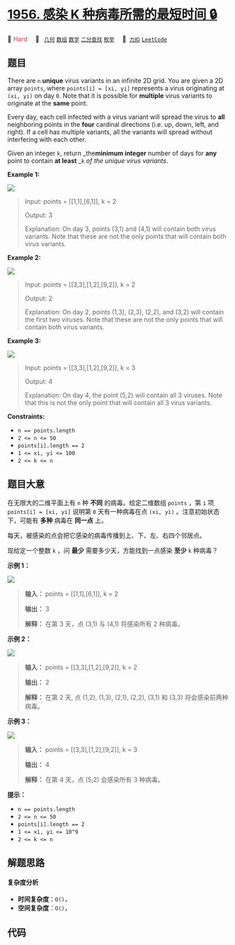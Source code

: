 # [1956. 感染 K 种病毒所需的最短时间 🔒](https://2xiao.github.io/leetcode-js/problem/1956.html)

🔴 <font color=#ff334b>Hard</font>&emsp; 🔖&ensp; [`几何`](/tag/geometry.md) [`数组`](/tag/array.md) [`数学`](/tag/math.md) [`二分查找`](/tag/binary-search.md) [`枚举`](/tag/enumeration.md)&emsp; 🔗&ensp;[`力扣`](https://leetcode.cn/problems/minimum-time-for-k-virus-variants-to-spread) [`LeetCode`](https://leetcode.com/problems/minimum-time-for-k-virus-variants-to-spread)

## 题目

There are `n` **unique** virus variants in an infinite 2D grid. You are given
a 2D array `points`, where `points[i] = [xi, yi]` represents a virus
originating at `(xi, yi)` on day `0`. Note that it is possible for
**multiple** virus variants to originate at the **same** point.

Every day, each cell infected with a virus variant will spread the virus to
**all** neighboring points in the **four** cardinal directions (i.e. up, down,
left, and right). If a cell has multiple variants, all the variants will
spread without interfering with each other.

Given an integer `k`, return _the**minimum integer** number of days for
**any** point to contain **at least** _`k` _of the unique virus variants_.



**Example 1:**

![](https://fastly.jsdelivr.net/gh/doocs/leetcode@main/solution/1900-1999/1956.Minimum%20Time%20For%20K%20Virus%20Variants%20to%20Spread/images/case-1.png)

> Input: points = [[1,1],[6,1]], k = 2
> 
> Output: 3
> 
> Explanation: On day 3, points (3,1) and (4,1) will contain both virus variants. Note that these are not the only points that will contain both virus variants.

**Example 2:**

![](https://fastly.jsdelivr.net/gh/doocs/leetcode@main/solution/1900-1999/1956.Minimum%20Time%20For%20K%20Virus%20Variants%20to%20Spread/images/case-2.png)

> Input: points = [[3,3],[1,2],[9,2]], k = 2
> 
> Output: 2
> 
> Explanation: On day 2, points (1,3), (2,3), (2,2), and (3,2) will contain the first two viruses. Note that these are not the only points that will contain both virus variants.

**Example 3:**

![](https://fastly.jsdelivr.net/gh/doocs/leetcode@main/solution/1900-1999/1956.Minimum%20Time%20For%20K%20Virus%20Variants%20to%20Spread/images/case-2.png)

> Input: points = [[3,3],[1,2],[9,2]], k = 3
> 
> Output: 4
> 
> Explanation: On day 4, the point (5,2) will contain all 3 viruses. Note that this is not the only point that will contain all 3 virus variants.

**Constraints:**

  * `n == points.length`
  * `2 <= n <= 50`
  * `points[i].length == 2`
  * `1 <= xi, yi <= 100`
  * `2 <= k <= n`


## 题目大意

在无限大的二维平面上有 `n` 种 **不同** 的病毒。给定二维数组 `points` ，第 `i` 项 `points[i] = [xi, yi]`
说明第 `0` 天有一种病毒在点 `(xi, yi)` 。注意初始状态下，可能有 **多种** 病毒在 **同一点** 上。

每天，被感染的点会把它感染的病毒传播到上、下、左、右四个邻居点。

现给定一个整数 `k` ，问 **最少** 需要多少天，方能找到一点感染 **至少** `k` 种病毒？



**示例 1：**

**![](https://fastly.jsdelivr.net/gh/doocs/leetcode@main/solution/1900-1999/1956.Minimum%20Time%20For%20K%20Virus%20Variants%20to%20Spread/images/case-1.png)**

> 
> 
> 
> 
> 
> **输入：** points = [[1,1],[6,1]], k = 2
> 
> **输出：** 3
> 
> **解释：** 在第 3 天，点 (3,1) 与 (4,1) 将感染所有 2 种病毒。
> 
> 

**示例 2：**

**![](https://fastly.jsdelivr.net/gh/doocs/leetcode@main/solution/1900-1999/1956.Minimum%20Time%20For%20K%20Virus%20Variants%20to%20Spread/images/case-2.png)**

> 
> 
> 
> 
> 
> **输入：** points = [[3,3],[1,2],[9,2]], k = 2
> 
> **输出：** 2
> 
> **解释：** 在第 2 天, 点 (1,2), (1,3), (2,1), (2,2), (3,1) 和 (3,3) 将会感染前两种病毒。
> 
> 

**示例 3：**

**![](https://fastly.jsdelivr.net/gh/doocs/leetcode@main/solution/1900-1999/1956.Minimum%20Time%20For%20K%20Virus%20Variants%20to%20Spread/images/case-2.png)**

> 
> 
> 
> 
> 
> **输入：** points = [[3,3],[1,2],[9,2]], k = 3
> 
> **输出：** 4
> 
> **解释：** 在第 4 天，点 (5,2) 会感染所有 3 种病毒。
> 
> 



**提示：**

  * `n == points.length`
  * `2 <= n <= 50`
  * `points[i].length == 2`
  * `1 <= xi, yi <= 10^9`
  * `2 <= k <= n`


## 解题思路

#### 复杂度分析

- **时间复杂度**：`O()`，
- **空间复杂度**：`O()`，

## 代码

```javascript

```